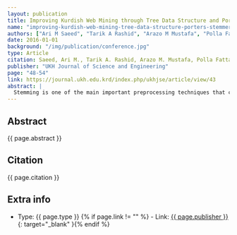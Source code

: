 ```yaml
---
layout: publication
title: Improving Kurdish Web Mining through Tree Data Structure and Porter's Stemmer Algorithms
name: "improving-kurdish-web-mining-tree-data-structure-porters-stemmer"
authors: ["Ari M Saeed", "Tarik A Rashid", "Arazo M Mustafa", "Polla Fattah", "Birzo Ismael"]
date: 2016-01-01
background: "/img/publication/conference.jpg"
type: Article
citation: Saeed, Ari M., Tarik A. Rashid, Arazo M. Mustafa, Polla Fattah, and Birzo Ismael. "Improving Kurdish web mining through tree data structure and Porter’s Stemmer algorithms." UKH Journal of Science and Engineering 2, no. 1 (2018); 48-54.
publisher: "UKH Journal of Science and Engineering"
page: "48-54"
link: https://journal.ukh.edu.krd/index.php/ukhjse/article/view/43
abstract: |
  Stemming is one of the main important preprocessing techniques that can be used to enhance the accuracy of text classification. The key purpose of using the stemming is combining the number of words that have same stem to decrease high dimensionality of feature space. Reducing feature space cause to decline time to construct a model and minimize the memory space. In this paper, a new stemming approach is explored for enhancing Kurdish text classification performance. Tree data structure and Porter’s stemmer algorithms are incorporated for building the proposed approach. The system is assessed through using Support Vector Machine (SVM) and Decision Tree (C4. 5) to illustrate the performance of the suggested stemmer after and before applying it. Furthermore, the usefulness of using stop words are considered before and after implementing the suggested approach.
---
```


## Abstract

{{ page.abstract }}

## Citation

{{ page.citation }}

## Extra info

- Type: {{ page.type }}
{% if page.link != "" %} - Link: [ {{ page.publisher }} ]({{page.link}}){: target="\_blank" }{% endif %}
